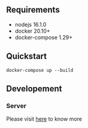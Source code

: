 ## Requirements

- nodejs 16.1.0
- docker 20.10+
- docker-compose 1.29+

## Quickstart

```
docker-compose up --build
```

## Developement

### Server

Please visit [here](./server/README.md) to know more